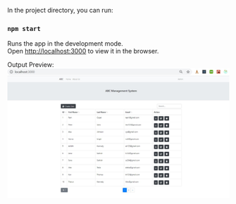 

In the project directory, you can run:

### `npm start`

Runs the app in the development mode.<br>
Open [http://localhost:3000](http://localhost:3000) to view it in the browser.

Output Preview:
<img src="https://github.com/sowmiyaseshadriii/TaskChallenge/blob/master/public/outputimg.JPG" alt="outputimg"/>
